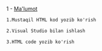 1 - <a href="https://webdastur.uz/javascript/1-dars-ekranga-yozuv-chiqarish-va-izoh-qoldirish/">Ma'lumot</a>

```html
1.Mustaqil HTML kod yozib ko'rish

2.Visual Studio bilan ishlash

3.HTML code yozib ko'rish
```